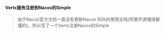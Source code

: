 ####  Vertx服务注册到Nacos的Simple
> 由于Nacos官方文档一直没有更新Nacos SDK的使用文档(阿里开源懂得都懂的)，所以写了一个Vertx注册Nacos的Simple
